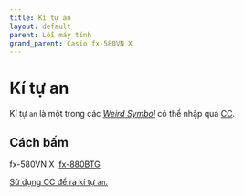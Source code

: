 ```yaml
---
title: Kí tự an
layout: default
parent: Lỗi máy tính
grand_parent: Casio fx-580VN X
---
```


# Kí tự an
Kí tự `an` là một trong các [*Weird Symbol*](/thu-vien-ma-tran/docs/fx580vnx/loi-may-tinh/ws.html) có thể nhập qua [CC](/thu-vien-ma-tran/docs/fx580vnx/loi-may-tinh/cc.html).

## Cách bấm
fx-580VN X&nbsp; [fx-880BTG](/thu-vien-ma-tran/docs/fx880btg/loi-may-tinh/ki-tu-an.html#cách-bấm)

[Sử dụng CC để ra kí tự `an`.](/thu-vien-ma-tran/docs/fx580vnx/loi-may-tinh/ws.html#cách-bấm)

[SHIFT]: /thu-vien-ma-tran/images/fx580vnx/shift.png
[MENU]: /thu-vien-ma-tran/images/fx580vnx/menu.png
[←]: /thu-vien-ma-tran/images/fx580vnx/dpad_left.png
[→]: /thu-vien-ma-tran/images/fx580vnx/dpad_right.png
[↓]: /thu-vien-ma-tran/images/fx580vnx/dpad_down.png
[CALC]: /thu-vien-ma-tran/images/fx580vnx/calc.png
[√]: /thu-vien-ma-tran/images/fx580vnx/sqrt.png
[ENG]: /thu-vien-ma-tran/images/fx580vnx/eng.png
[DEL]: /thu-vien-ma-tran/images/fx580vnx/del.png
[AC]: /thu-vien-ma-tran/images/fx580vnx/ac.png
[6]: /thu-vien-ma-tran/images/fx580vnx/6.png
[.]: /thu-vien-ma-tran/images/fx580vnx/decimal.png
[=]: /thu-vien-ma-tran/images/fx580vnx/exec.png

